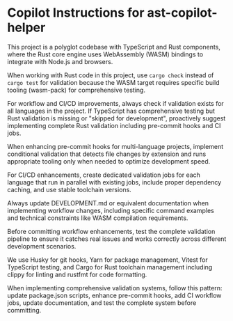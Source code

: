 # Copilot Instructions for ast-copilot-helper

This project is a polyglot codebase with TypeScript and Rust components, where the Rust core engine uses WebAssembly (WASM) bindings to integrate with Node.js and browsers.

When working with Rust code in this project, use `cargo check` instead of `cargo test` for validation because the WASM target requires specific build tooling (wasm-pack) for comprehensive testing.

For workflow and CI/CD improvements, always check if validation exists for all languages in the project. If TypeScript has comprehensive testing but Rust validation is missing or "skipped for development", proactively suggest implementing complete Rust validation including pre-commit hooks and CI jobs.

When enhancing pre-commit hooks for multi-language projects, implement conditional validation that detects file changes by extension and runs appropriate tooling only when needed to optimize development speed.

For CI/CD enhancements, create dedicated validation jobs for each language that run in parallel with existing jobs, include proper dependency caching, and use stable toolchain versions.

Always update DEVELOPMENT.md or equivalent documentation when implementing workflow changes, including specific command examples and technical constraints like WASM compilation requirements.

Before committing workflow enhancements, test the complete validation pipeline to ensure it catches real issues and works correctly across different development scenarios.

We use Husky for git hooks, Yarn for package management, Vitest for TypeScript testing, and Cargo for Rust toolchain management including clippy for linting and rustfmt for code formatting.

When implementing comprehensive validation systems, follow this pattern: update package.json scripts, enhance pre-commit hooks, add CI workflow jobs, update documentation, and test the complete system before committing.
